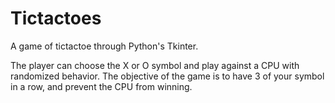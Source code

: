 # Tictactoes

A game of tictactoe through Python's Tkinter.

The player can choose the X or O symbol and play against
a CPU with randomized behavior. The objective of the game
is to have 3 of your symbol in a row, and prevent the 
CPU from winning.
